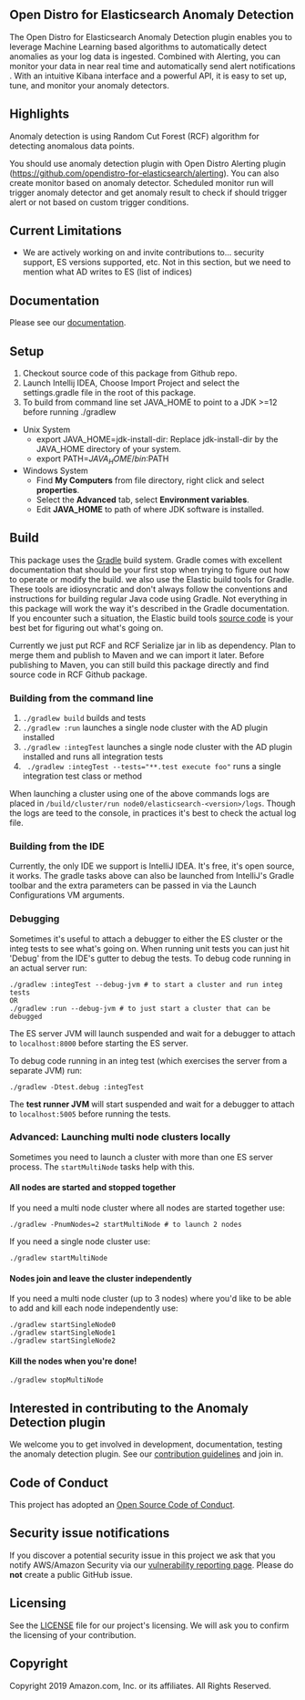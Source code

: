 ## Open Distro for Elasticsearch Anomaly Detection

The Open Distro for Elasticsearch Anomaly Detection plugin enables you to leverage Machine Learning based algorithms to automatically detect anomalies as your log data is ingested. Combined with Alerting, you can monitor your data in near real time and automatically send alert notifications . With an intuitive Kibana interface and a powerful API, it is easy to set up, tune, and monitor your anomaly detectors.

## Highlights

Anomaly detection is using Random Cut Forest (RCF) algorithm for detecting anomalous data points.

You should use anomaly detection plugin with Open Distro Alerting plugin (https://github.com/opendistro-for-elasticsearch/alerting). You can also create monitor based on anomaly detector. Scheduled monitor run will trigger anomaly detector and get anomaly result to check if should trigger alert or not based on custom trigger conditions.
  
## Current Limitations
* We are actively working on and invite contributions to... security support, ES versions supported, etc. Not in this section, but we need to mention what AD writes to ES (list of indices)

## Documentation

Please see our [documentation](https://opendistro.github.io/for-elasticsearch-docs/).
  
## Setup

1. Checkout source code of this package from Github repo.
1. Launch Intellij IDEA, Choose Import Project and select the settings.gradle file in the root of this package.
1. To build from command line set JAVA_HOME to point to a JDK >=12 before running ./gradlew

  * Unix System
    * export JAVA_HOME=jdk-install-dir: Replace jdk-install-dir by the JAVA_HOME directory of your system.
    * export PATH=$JAVA_HOME/bin:$PATH
  * Windows System
    * Find **My Computers** from file directory, right click and select **properties**.
    * Select the **Advanced** tab, select **Environment variables**.
    * Edit **JAVA_HOME** to path of where JDK software is installed.


## Build

This package uses the [Gradle](https://docs.gradle.org/current/userguide/userguide.html) build system. Gradle comes with excellent documentation that should be your first stop when trying to figure out how to operate or modify the build. we also use the Elastic build tools for Gradle. These tools are idiosyncratic and don't always follow the conventions and instructions for building regular Java code using Gradle. Not everything in this package will work the way it's described in the Gradle documentation. If you encounter such a situation, the Elastic build tools [source code](https://github.com/elastic/elasticsearch/tree/master/buildSrc/src/main/groovy/org/elasticsearch/gradle) is your best bet for figuring out what's going on.

Currently we just put RCF and RCF Serialize jar in lib as dependency. Plan to merge them and publish to Maven and we can import it later. Before publishing to Maven, you can still build this package directly and find source code in RCF Github package.

### Building from the command line

1. `./gradlew build` builds and tests
1. `./gradlew :run` launches a single node cluster with the AD plugin installed
1. `./gradlew :integTest` launches a single node cluster with the AD plugin installed and runs all integration tests
1. ` ./gradlew :integTest --tests="**.test execute foo"` runs a single integration test class or method

When launching a cluster using one of the above commands logs are placed in `/build/cluster/run node0/elasticsearch-<version>/logs`. Though the logs are teed to the console, in practices it's best to check the actual log file.

### Building from the IDE

Currently, the only IDE we support is IntelliJ IDEA.  It's free, it's open source, it works. The gradle tasks above can also be launched from IntelliJ's Gradle toolbar and the extra parameters can be passed in via the Launch Configurations VM arguments. 

### Debugging

Sometimes it's useful to attach a debugger to either the ES cluster or the integ tests to see what's going on. When running unit tests you can just hit 'Debug' from the IDE's gutter to debug the tests.  To debug code running in an actual server run:

```
./gradlew :integTest --debug-jvm # to start a cluster and run integ tests
OR
./gradlew :run --debug-jvm # to just start a cluster that can be debugged
```

The ES server JVM will launch suspended and wait for a debugger to attach to `localhost:8000` before starting the ES server.

To debug code running in an integ test (which exercises the server from a separate JVM) run:

```
./gradlew -Dtest.debug :integTest 
```

The **test runner JVM** will start suspended and wait for a debugger to attach to `localhost:5005` before running the tests.

### Advanced: Launching multi node clusters locally

Sometimes you need to launch a cluster with more than one ES server process. The `startMultiNode` tasks help with this.

#### All nodes are started and stopped together

If you need a multi node cluster where all nodes are started together use: 

```
./gradlew -PnumNodes=2 startMultiNode # to launch 2 nodes

```

If you need a single node cluster use:

```
./gradlew startMultiNode 

```

#### Nodes join and leave the cluster independently

If you need a multi node cluster (up to 3 nodes) where you'd like to be able to add and kill each node independently use:

```
./gradlew startSingleNode0
./gradlew startSingleNode1
./gradlew startSingleNode2
```

#### Kill the nodes when you're done!

```
./gradlew stopMultiNode
```

## Interested in contributing to the Anomaly Detection plugin

We welcome you to get involved in development, documentation, testing the anomaly detection plugin. See our [contribution guidelines](https://opendistro.github.io/for-elasticsearch/blob/development/CONTRIBUTING.md) and join in.

## Code of Conduct

This project has adopted an [Open Source Code of Conduct](https://opendistro.github.io/for-elasticsearch/codeofconduct.html).


## Security issue notifications

If you discover a potential security issue in this project we ask that you notify AWS/Amazon Security via our [vulnerability reporting page](http://aws.amazon.com/security/vulnerability-reporting/). Please do **not** create a public GitHub issue.


## Licensing

See the [LICENSE](./LICENSE.txt) file for our project's licensing. We will ask you to confirm the licensing of your contribution.


## Copyright

Copyright 2019 Amazon.com, Inc. or its affiliates. All Rights Reserved.
